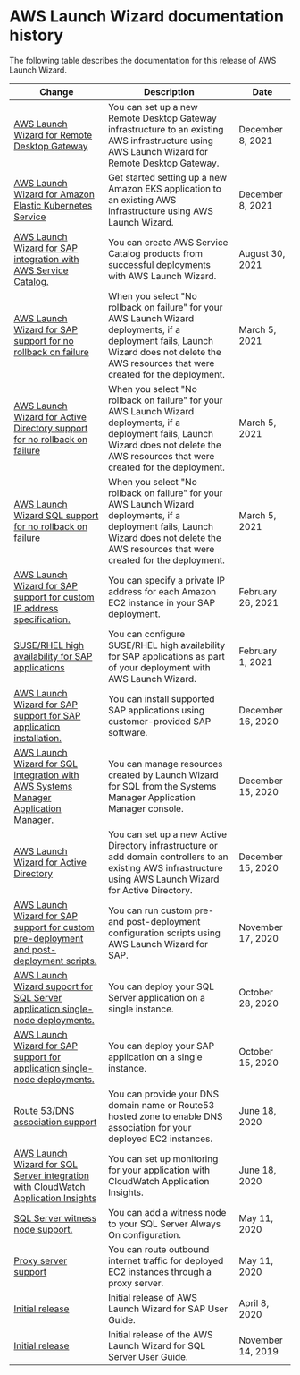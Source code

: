 # AWS Launch Wizard documentation history<a name="doc-history"></a>

The following table describes the documentation for this release of AWS Launch Wizard\.

| Change | Description | Date | 
| --- |--- |--- |
| [AWS Launch Wizard for Remote Desktop Gateway ](what-is-launch-wizard-remote-desktop-gateway.md) | You can set up a new Remote Desktop Gateway infrastructure to an existing AWS infrastructure using AWS Launch Wizard for Remote Desktop Gateway\. | December 8, 2021 | 
| [AWS Launch Wizard for Amazon Elastic Kubernetes Service](launch-wizard-eks-getting-started.md) | Get started setting up a new Amazon EKS application to an existing AWS infrastructure using AWS Launch Wizard\. | December 8, 2021 | 
| [AWS Launch Wizard for SAP integration with AWS Service Catalog\.](what-is-launch-wizard-sap.md) | You can create AWS Service Catalog products from successful deployments with AWS Launch Wizard\. | August 30, 2021 | 
| [AWS Launch Wizard for SAP support for no rollback on failure](launch-wizard-sap-getting-started.md) | When you select "No rollback on failure" for your AWS Launch Wizard deployments, if a deployment fails, Launch Wizard does not delete the AWS resources that were created for the deployment\. | March 5, 2021 | 
| [AWS Launch Wizard for Active Directory support for no rollback on failure](launch-wizard-ad-getting-started.md) | When you select "No rollback on failure" for your AWS Launch Wizard deployments, if a deployment fails, Launch Wizard does not delete the AWS resources that were created for the deployment\. | March 5, 2021 | 
| [AWS Launch Wizard SQL support for no rollback on failure](launch-wizard-getting-started.md) | When you select "No rollback on failure" for your AWS Launch Wizard deployments, if a deployment fails, Launch Wizard does not delete the AWS resources that were created for the deployment\. | March 5, 2021 | 
| [AWS Launch Wizard for SAP support for custom IP address specification\.](what-is-launch-wizard-sap.md) | You can specify a private IP address for each Amazon EC2 instance in your SAP deployment\. | February 26, 2021 | 
| [SUSE/RHEL high availability for SAP applications](what-is-launch-wizard-sap.md) | You can configure SUSE/RHEL high availability for SAP applications as part of your deployment with AWS Launch Wizard\.  | February 1, 2021 | 
| [AWS Launch Wizard for SAP support for SAP application installation\.](what-is-launch-wizard-sap.md) | You can install supported SAP applications using customer\-provided SAP software\. | December 16, 2020 | 
| [AWS Launch Wizard for SQL integration with AWS Systems Manager Application Manager\. ](launch-wizard-sql-app-manager.md) | You can manage resources created by Launch Wizard for SQL from the Systems Manager Application Manager console\. | December 15, 2020 | 
| [AWS Launch Wizard for Active Directory](what-is-launch-wizard-active-directory.md) | You can set up a new Active Directory infrastructure or add domain controllers to an existing AWS infrastructure using AWS Launch Wizard for Active Directory\. | December 15, 2020 | 
| [ AWS Launch Wizard for SAP support for custom pre\-deployment and post\-deployment scripts\.](what-is-launch-wizard-sap.md) | You can run custom pre\- and post\-deployment configuration scripts using AWS Launch Wizard for SAP\. | November 17, 2020 | 
| [AWS Launch Wizard support for SQL Server application single\-node deployments\. ](what-is-launch-wizard.md) | You can deploy your SQL Server application on a single instance\. | October 28, 2020 | 
| [AWS Launch Wizard for SAP support for application single\-node deployments\. ](what-is-launch-wizard-sap.md) | You can deploy your SAP application on a single instance\. | October 15, 2020 | 
| [Route 53/DNS association support](what-is-launch-wizard-sap.md) | You can provide your DNS domain name or Route53 hosted zone to enable DNS association for your deployed EC2 instances\.  | June 18, 2020 | 
| [AWS Launch Wizard for SQL Server integration with CloudWatch Application Insights](what-is-launch-wizard.md) | You can set up monitoring for your application with CloudWatch Application Insights\. | June 18, 2020 | 
| [SQL Server witness node support\.](what-is-launch-wizard.md) | You can add a witness node to your SQL Server Always On configuration\.  | May 11, 2020 | 
| [Proxy server support](what-is-launch-wizard-sap.md) | You can route outbound internet traffic for deployed EC2 instances through a proxy server\.  | May 11, 2020 | 
| [Initial release](what-is-launch-wizard-sap.md) | Initial release of AWS Launch Wizard for SAP User Guide\. | April 8, 2020 | 
| [Initial release](#doc-history) | Initial release of the AWS Launch Wizard for SQL Server User Guide\. | November 14, 2019 | 